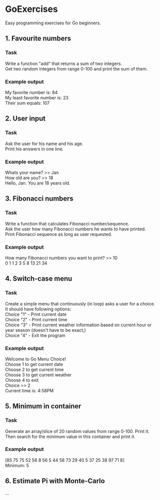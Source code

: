 # GoExercises

Easy programming exercises for Go beginners.

## 1. Favourite numbers
### Task
Write a function "add" that returns a sum of two integers.  
Get two random integers from range 0-100 and print the sum of them.
### Example output
My favorite number is: 84  
My least favorite number is: 23  
Their sum equals: 107  

## 2. User input
### Task
Ask the user for his name and his age.  
Print his answers in one line.
### Example output
Whats your name? >> Jan  
How old are you? >> 18  
Hello, Jan. You are 18 years old.

## 3. Fibonacci numbers
### Task
Write a function that calculates Fibonacci number/sequence.  
Ask the user how many Fibonacci numbers he wants to have printed.  
Print Fibonacci sequence as long as user requested.  
### Example output
How many Fibonacci numbers you want to print? >> 10  
0 1 1 2 3 5 8 13 21 34  

## 4. Switch-case menu
### Task
Create a simple menu that continuously (in loop) asks a user for a choice.  
It should have following options:  
Choice "1" - Print current date  
Choice "2" - Print current time  
Choice "3" - Print current weather information based on current hour or year season (doesn't have to be exact;)  
Choice "4" - Exit the program  
### Example output
Welcome to Go Menu Choice!  
Choose 1 to get current date  
Choose 2 to get current time  
Choose 3 to get current weather  
Choose 4 to exit  
Choice >> 2  
Current time is:  4:58PM  

## 5. Minimum in container
### Task
Generate an array/slice of 20 random values from range 0-100. Print it.  
Then search for the minimum value in this container and print it.  
### Example output
[85 75 75 52 56 8 56 5 44 58 73 29 40 5 37 25 38 97 71 8]  
Minimum:  5  

## 6. Estimate Pi with Monte-Carlo
...
